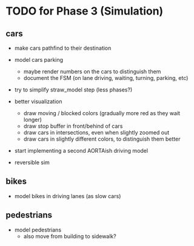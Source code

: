 # TODO for Phase 3 (Simulation)

## cars

- make cars pathfind to their destination

- model cars parking
	- maybe render numbers on the cars to distinguish them
	- document the FSM (on lane driving, waiting, turning, parking, etc)

- try to simplify straw_model step (less phases?)

- better visualization
	- draw moving / blocked colors (gradually more red as they wait longer)
	- draw stop buffer in front/behind of cars
	- draw cars in intersections, even when slightly zoomed out
	- draw cars in slightly different colors, to distinguish them better

- start implementing a second AORTAish driving model

- reversible sim

## bikes

- model bikes in driving lanes (as slow cars)

## pedestrians

- model pedestrians
	- also move from building to sidewalk?

